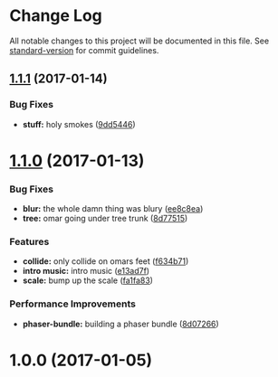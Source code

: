 # Change Log

All notable changes to this project will be documented in this file. See [standard-version](https://github.com/conventional-changelog/standard-version) for commit guidelines.

<a name="1.1.1"></a>
## [1.1.1](https://github.com/emkay/omar-after-dark/compare/v1.1.0...v1.1.1) (2017-01-14)


### Bug Fixes

* **stuff:** holy smokes ([9dd5446](https://github.com/emkay/omar-after-dark/commit/9dd5446))



<a name="1.1.0"></a>
# [1.1.0](https://github.com/emkay/omar-after-dark/compare/v1.0.0...v1.1.0) (2017-01-13)


### Bug Fixes

* **blur:** the whole damn thing was blury ([ee8c8ea](https://github.com/emkay/omar-after-dark/commit/ee8c8ea))
* **tree:** omar going under tree trunk ([8d77515](https://github.com/emkay/omar-after-dark/commit/8d77515))


### Features

* **collide:** only collide on omars feet ([f634b71](https://github.com/emkay/omar-after-dark/commit/f634b71))
* **intro music:** intro music ([e13ad7f](https://github.com/emkay/omar-after-dark/commit/e13ad7f))
* **scale:** bump up the scale ([fa1fa83](https://github.com/emkay/omar-after-dark/commit/fa1fa83))


### Performance Improvements

* **phaser-bundle:** building a phaser bundle ([8d07266](https://github.com/emkay/omar-after-dark/commit/8d07266))



<a name="1.0.0"></a>
# 1.0.0 (2017-01-05)
